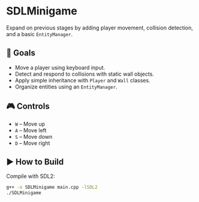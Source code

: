 # SDLMinigame

Expand on previous stages by adding player movement, collision detection, and a basic `EntityManager`.

## 🎯 Goals

- Move a player using keyboard input.
- Detect and respond to collisions with static wall objects.
- Apply simple inheritance with `Player` and `Wall` classes.
- Organize entities using an `EntityManager`.

## 🎮 Controls

- `W` – Move up  
- `A` – Move left  
- `S` – Move down  
- `D` – Move right  

## ▶️ How to Build

Compile with SDL2:

```bash
g++ -o SDLMinigame main.cpp -lSDL2
./SDLMinigame
